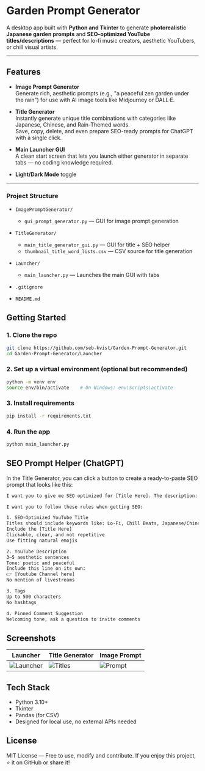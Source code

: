 # Garden Prompt Generator

A desktop app built with **Python and Tkinter** to generate **photorealistic Japanese garden prompts** and **SEO-optimized YouTube titles/descriptions** — perfect for lo-fi music creators, aesthetic YouTubers, or chill visual artists.

---

## Features

- **Image Prompt Generator**  
  Generate rich, aesthetic prompts (e.g., "a peaceful zen garden under the rain") for use with AI image tools like Midjourney or DALL·E.

- **Title Generator**  
  Instantly generate unique title combinations with categories like Japanese, Chinese, and Rain-Themed words.  
  Save, copy, delete, and even prepare SEO-ready prompts for ChatGPT with a single click.

- **Main Launcher GUI**  
  A clean start screen that lets you launch either generator in separate tabs — no coding knowledge required.

- **Light/Dark Mode** toggle

---
### Project Structure

- `ImagePromptGenerator/`
  - `gui_prompt_generator.py` — GUI for image prompt generation

- `TitleGenerator/`
  - `main_title_generator_gui.py` — GUI for title + SEO helper
  - `thumbnail_title_word_lists.csv` — CSV source for title generation

- `Launcher/`
  - `main_launcher.py` — Launches the main GUI with tabs

- `.gitignore`
- `README.md`




## Getting Started

### 1. Clone the repo
```bash
git clone https://github.com/seb-kvist/Garden-Prompt-Generator.git
cd Garden-Prompt-Generator/Launcher
```

### 2. Set up a virtual environment (optional but recommended)
```bash
python -m venv env
source env/bin/activate    # On Windows: env\Scripts\activate
```

### 3. Install requirements
```bash
pip install -r requirements.txt
```
### 4. Run the app
```bash
python main_launcher.py
```
## SEO Prompt Helper (ChatGPT)
In the Title Generator, you can click a button to create a ready-to-paste SEO prompt that looks like this:
```bash
I want you to give me SEO optimized for [Title Here]. The description:

I want you to follow these rules when getting SEO:

1. SEO-Optimized YouTube Title
Titles should include keywords like: Lo-Fi, Chill Beats, Japanese/Chinese Garden, Zen, Relaxing, Study, Sleep, Meditation, etc.
Include the [Title Here]
Clickable, clear, and not repetitive
Use fitting natural emojis

2. YouTube Description
3–5 aesthetic sentences
Tone: poetic and peaceful
Include this line on its own:
👉 [Youtube Channel here]
No mention of livestreams

3. Tags
Up to 500 characters
No hashtags

4. Pinned Comment Suggestion
Welcoming tone, ask a question to invite comments

```
## Screenshots
| Launcher                       | Title Generator            | Image Prompt                |
| ------------------------------ | -------------------------- | --------------------------- |
| ![Launcher](docs/launcher.png) | ![Titles](docs/titles.png) | ![Prompt](docs/prompts.png) |

## Tech Stack
- Python 3.10+
- Tkinter
- Pandas (for CSV)
- Designed for local use, no external APIs needed

## License
MIT License — Free to use, modify and contribute.
If you enjoy this project, ⭐️ it on GitHub or share it!
